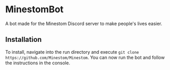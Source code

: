 # MinestomBot
A bot made for the Minestom Discord server to make people's lives easier.

## Installation
To install, navigate into the run directory and execute `git clone https://github.com/Minestom/Minestom`. You can now run the bot and follow the instructions in the console.
